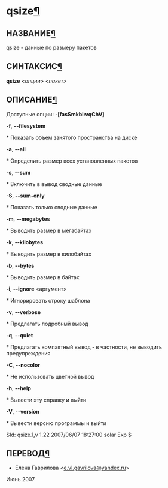 # qsize[¶](#qsize)

## НАЗВАНИЕ[¶](#НАЗВАНИЕ)
qsize - данные по размеру пакетов 

## СИНТАКСИС[¶](#СИНТАКСИС)

**qsize** _<опции\> <пакет\>_

## ОПИСАНИЕ[¶](#ОПИСАНИЕ)

Доступные опции: **-\[fasSmkbi:vqChV\]**

**-f**, **--filesystem**

\* Показать объем занятого пространства на диске

**-a**, **--all**

\* Определить размер всех установленных пакетов

**-s**, **--sum**

\* Включить в вывод сводные данные

**-S**, **--sum-only**

\* Показать только сводные данные

**-m**, **--megabytes**

\* Выводить размер в мегабайтах

**-k**, **--kilobytes**

\* Выводить размер в килобайтах

**-b**, **--bytes**

\* Выводить размер в байтах

**-i**, **--ignore** <аргумент\>

\* Игнорировать строку шаблона

**-v**, **--verbose**

\* Предлагать подробный вывод

**-q**, **--quiet**

\* Предлагать компактный вывод - в частности, не выводить предупреждения

**-C**, **--nocolor**

\* Не использовать цветной вывод

**-h**, **--help**

\* Вывести эту справку и выйти

**-V**, **--version**

\* Вывести версию программы и выйти

$Id: qsize.1,v 1.22 2007/06/07 18:27:00 solar Exp $

## ПЕРЕВОД[¶](#ПЕРЕВОД)

* Елена Гаврилова <[e.vl.gavrilova@yandex.ru](mailto:e.vl.gavrilova@yandex.ru)\>

  
Июнь 2007